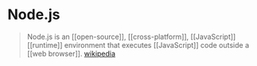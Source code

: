 # Node.js

> Node.js is an [[open-source]], [[cross-platform]], [[JavaScript]] [[runtime]] environment that executes [[JavaScript]] code outside a [[web browser]]. [wikipedia][1]

[1]: https://en.wikipedia.org/wiki/Node.js

